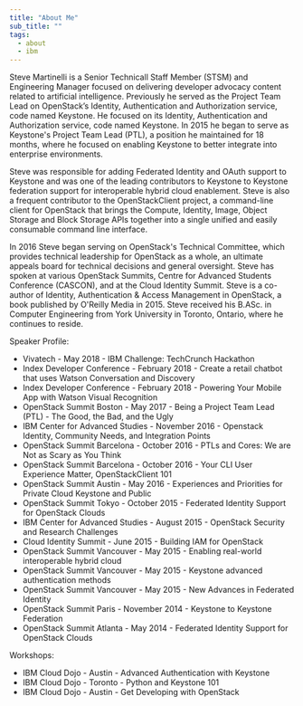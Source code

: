 ```yaml
---
title: "About Me"
sub_title: ""
tags:
  - about
  - ibm
---
```


Steve Martinelli is a Senior Technicall Staff Member (STSM) and Engineering Manager focused on delivering developer advocacy content related to artificial intelligence. Previously he served as the Project Team Lead on OpenStack’s Identity, Authentication and Authorization service, code named Keystone. He focused on its Identity, Authentication and Authorization service, code named Keystone. In 2015 he began to serve as Keystone's Project Team Lead (PTL), a position he maintained for 18 months, where he focused on enabling Keystone to better integrate into enterprise environments.

Steve was responsible for adding Federated Identity and OAuth support to Keystone and was one of the leading contributors to Keystone to Keystone federation support for interoperable hybrid cloud enablement. Steve is also a frequent contributor to the OpenStackClient project, a command-line client for OpenStack that brings the Compute, Identity, Image, Object Storage and Block Storage APIs together into a single unified and easily consumable command line interface.

In 2016 Steve began serving on OpenStack's Technical Committee, which provides technical leadership for OpenStack as a whole, an ultimate appeals board for technical decisions and general oversight. Steve has spoken at various OpenStack Summits, Centre for Advanced Students Conference (CASCON), and at the Cloud Identity Summit. Steve is a co-author of Identity, Authentication & Access Management in OpenStack, a book published by O'Reilly Media in 2015. Steve received his B.ASc. in Computer Engineering from York University in Toronto, Ontario, where he continues to reside.

Speaker Profile:

* Vivatech - May 2018 - IBM Challenge: TechCrunch Hackathon
* Index Developer Conference - February 2018 - Create a retail chatbot that uses Watson Conversation and Discovery
* Index Developer Conference - February 2018 - Powering Your Mobile App with Watson Visual Recognition
* OpenStack Summit Boston - May 2017 - Being a Project Team Lead (PTL) - The Good, the Bad, and the Ugly
* IBM Center for Advanced Studies - November 2016 - Openstack Identity, Community Needs, and Integration Points
* OpenStack Summit Barcelona - October 2016 - PTLs and Cores: We are Not as Scary as You Think
* OpenStack Summit Barcelona - October 2016 - Your CLI User Experience Matter, OpenStackClient 101
* OpenStack Summit Austin - May 2016 - Experiences and Priorities for Private Cloud Keystone and Public
* OpenStack Summit Tokyo - October 2015 - Federated Identity Support for OpenStack Clouds
* IBM Center for Advanced Studies - August 2015 - OpenStack Security and Research Challenges
* Cloud Identity Summit - June 2015 - Building IAM for OpenStack
* OpenStack Summit Vancouver - May 2015 - Enabling real-world interoperable hybrid cloud
* OpenStack Summit Vancouver - May 2015 - Keystone advanced authentication methods
* OpenStack Summit Vancouver - May 2015 - New Advances in Federated Identity
* OpenStack Summit Paris - November 2014 - Keystone to Keystone Federation
* OpenStack Summit Atlanta - May 2014 - Federated Identity Support for OpenStack Clouds

Workshops:

* IBM Cloud Dojo - Austin - Advanced Authentication with Keystone
* IBM Cloud Dojo - Toronto - Python and Keystone 101
* IBM Cloud Dojo - Austin - Get Developing with OpenStack
